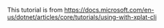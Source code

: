 This tutorial is from https://docs.microsoft.com/en-us/dotnet/articles/core/tutorials/using-with-xplat-cli